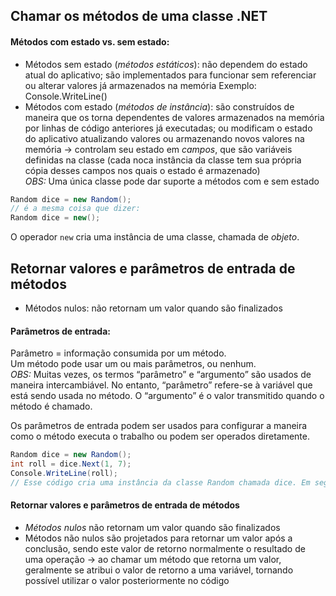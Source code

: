 ## Chamar os métodos de uma classe .NET

#### Métodos com estado vs. sem estado:
- Métodos sem estado (*métodos estáticos*): não dependem do estado atual do aplicativo; são implementados para funcionar sem referenciar ou alterar valores já armazenados na memória 
Exemplo: Console.WriteLine()
- Métodos com estado (*métodos de instância*): são construídos de maneira que os torna dependentes de valores armazenados na memória por linhas de código anteriores já executadas; ou modificam o estado do aplicativo atualizando valores ou armazenando novos valores na memória -> controlam seu estado em _campos_, que são variáveis definidas na classe (cada noca instância da classe tem sua própria cópia desses campos nos quais o estado é armazenado)  
*OBS:* Uma única classe pode dar suporte a métodos com e sem estado  

~~~csharp
Random dice = new Random();
// é a mesma coisa que dizer:
Random dice = new();
~~~
O operador `new` cria uma instância de uma classe, chamada de _objeto_.

## Retornar valores e parâmetros de entrada de métodos
- Métodos nulos: não retornam um valor quando são finalizados

#### Parâmetros de entrada:
Parâmetro = informação consumida por um método.  
Um método pode usar um ou mais parâmetros, ou nenhum.  
*OBS:* Muitas vezes, os termos “parâmetro” e “argumento” são usados de maneira intercambiável. No entanto, “parâmetro” refere-se à variável que está sendo usada no método. O “argumento” é o valor transmitido quando o método é chamado.

Os parâmetros de entrada podem ser usados para configurar a maneira como o método executa o trabalho ou podem ser operados diretamente.
~~~csharp
Random dice = new Random();
int roll = dice.Next(1, 7);
Console.WriteLine(roll);
// Esse código cria uma instância da classe Random chamada dice. Em seguida, ele usa dice.Next(1, 7) para atribuir um valor aleatório a um número inteiro chamado roll. Nesse caso, o método Next() aceita dois parâmetros, que são usados para configurar os limites inferior e superior do novo número aleatório. Observe que os argumentos são separados por um símbolo ,. Finalmente, ele usa o método Console.WriteLine() para imprimir o valor de roll no console. Nesse caso, ambos os métodos estão usando parâmetros de entrada.
~~~

#### Retornar valores e parâmetros de entrada de métodos

- *Métodos nulos* não retornam um valor quando são finalizados
- Métodos não nulos são projetados para retornar um valor após a conclusão, sendo este valor de retorno normalmente o resultado de uma operação -> ao chamar um método que retorna um valor, geralmente se atribui o valor de retorno a uma variável, tornando possível utilizar o valor posteriormente no código